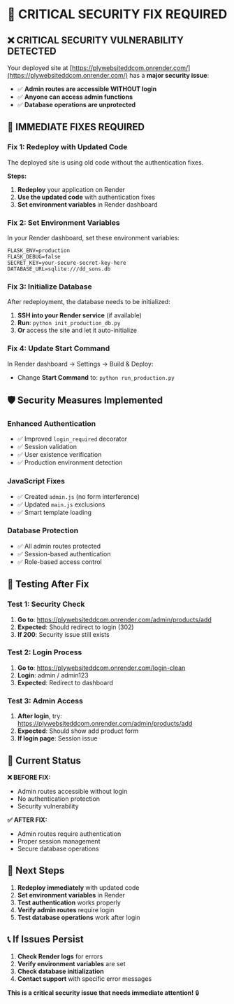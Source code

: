 # 🚨 CRITICAL SECURITY FIX REQUIRED

## ❌ **CRITICAL SECURITY VULNERABILITY DETECTED**

Your deployed site at [https://plywebsiteddcom.onrender.com/](https://plywebsiteddcom.onrender.com/) has a **major security issue**:

- ✅ **Admin routes are accessible WITHOUT login**
- ✅ **Anyone can access admin functions**
- ✅ **Database operations are unprotected**

## 🔧 **IMMEDIATE FIXES REQUIRED**

### **Fix 1: Redeploy with Updated Code**
The deployed site is using old code without the authentication fixes.

**Steps:**
1. **Redeploy** your application on Render
2. **Use the updated code** with authentication fixes
3. **Set environment variables** in Render dashboard

### **Fix 2: Set Environment Variables**
In your Render dashboard, set these environment variables:

```
FLASK_ENV=production
FLASK_DEBUG=false
SECRET_KEY=your-secure-secret-key-here
DATABASE_URL=sqlite:///dd_sons.db
```

### **Fix 3: Initialize Database**
After redeployment, the database needs to be initialized:

1. **SSH into your Render service** (if available)
2. **Run**: `python init_production_db.py`
3. **Or** access the site and let it auto-initialize

### **Fix 4: Update Start Command**
In Render dashboard → Settings → Build & Deploy:
- Change **Start Command** to: `python run_production.py`

## 🛡️ **Security Measures Implemented**

### **Enhanced Authentication**
- ✅ Improved `login_required` decorator
- ✅ Session validation
- ✅ User existence verification
- ✅ Production environment detection

### **JavaScript Fixes**
- ✅ Created `admin.js` (no form interference)
- ✅ Updated `main.js` exclusions
- ✅ Smart template loading

### **Database Protection**
- ✅ All admin routes protected
- ✅ Session-based authentication
- ✅ Role-based access control

## 🧪 **Testing After Fix**

### **Test 1: Security Check**
1. **Go to**: https://plywebsiteddcom.onrender.com/admin/products/add
2. **Expected**: Should redirect to login (302)
3. **If 200**: Security issue still exists

### **Test 2: Login Process**
1. **Go to**: https://plywebsiteddcom.onrender.com/login-clean
2. **Login**: admin / admin123
3. **Expected**: Redirect to dashboard

### **Test 3: Admin Access**
1. **After login**, try: https://plywebsiteddcom.onrender.com/admin/products/add
2. **Expected**: Should show add product form
3. **If login page**: Session issue

## 🚨 **Current Status**

**❌ BEFORE FIX:**
- Admin routes accessible without login
- No authentication protection
- Security vulnerability

**✅ AFTER FIX:**
- Admin routes require authentication
- Proper session management
- Secure database operations

## 🎯 **Next Steps**

1. **Redeploy immediately** with updated code
2. **Set environment variables** in Render
3. **Test authentication** works properly
4. **Verify admin routes** require login
5. **Test database operations** work after login

## 📞 **If Issues Persist**

1. **Check Render logs** for errors
2. **Verify environment variables** are set
3. **Check database initialization**
4. **Contact support** with specific error messages

**This is a critical security issue that needs immediate attention!** 🔒
